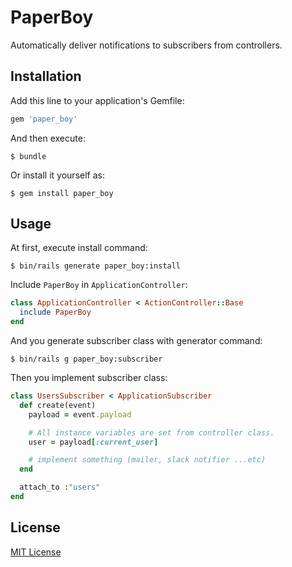 # PaperBoy

Automatically deliver notifications to subscribers from controllers.

## Installation

Add this line to your application's Gemfile:

```ruby
gem 'paper_boy'
```

And then execute:

    $ bundle

Or install it yourself as:

    $ gem install paper_boy

## Usage

At first, execute install command:

    $ bin/rails generate paper_boy:install

Include `PaperBoy` in `ApplicationController`:

```ruby
class ApplicationController < ActionController::Base
  include PaperBoy
end
```

And you generate subscriber class with generator command:

    $ bin/rails g paper_boy:subscriber

Then you implement subscriber class:

```ruby
class UsersSubscriber < ApplicationSubscriber
  def create(event)
    payload = event.payload

    # All instance variables are set from controller class.
    user = payload[:current_user]

    # implement something (mailer, slack notifier ...etc)
  end

  attach_to :"users"
end
```

## License

[MIT License](https://opensource.org/licenses/MIT)
